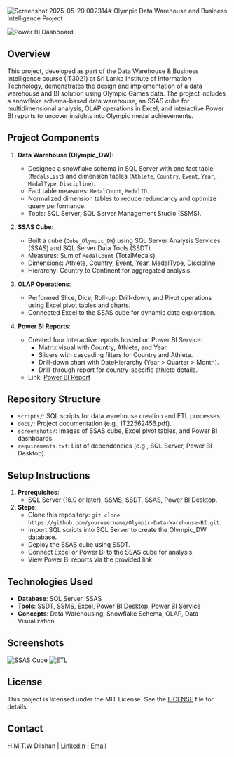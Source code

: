 ![Screenshot 2025-05-20 002314](https://github.com/user-attachments/assets/65837e2d-d3c6-4048-a344-a12228f31969)# Olympic Data Warehouse and Business Intelligence Project

![Power BI Dashboard](Screenshots/BiHomepage.png)

## Overview
This project, developed as part of the Data Warehouse & Business Intelligence course (IT3021) at Sri Lanka Institute of Information Technology, demonstrates the design and implementation of a data warehouse and BI solution using Olympic Games data. The project includes a snowflake schema-based data warehouse, an SSAS cube for multidimensional analysis, OLAP operations in Excel, and interactive Power BI reports to uncover insights into Olympic medal achievements.

## Project Components
1. **Data Warehouse (Olympic_DW)**:
   - Designed a snowflake schema in SQL Server with one fact table (`MedalsList`) and dimension tables (`Athlete`, `Country`, `Event`, `Year`, `MedalType`, `Discipline`).
   - Fact table measures: `MedalCount`, `MedalID`.
   - Normalized dimension tables to reduce redundancy and optimize query performance.
   - Tools: SQL Server, SQL Server Management Studio (SSMS).

2. **SSAS Cube**:
   - Built a cube (`Cube_Olympic_DW`) using SQL Server Analysis Services (SSAS) and SQL Server Data Tools (SSDT).
   - Measures: Sum of `MedalCount` (TotalMedals).
   - Dimensions: Athlete, Country, Event, Year, MedalType, Discipline.
   - Hierarchy: Country to Continent for aggregated analysis.

3. **OLAP Operations**:
   - Performed Slice, Dice, Roll-up, Drill-down, and Pivot operations using Excel pivot tables and charts.
   - Connected Excel to the SSAS cube for dynamic data exploration.

4. **Power BI Reports**:
   - Created four interactive reports hosted on Power BI Service:
     - Matrix visual with Country, Athlete, and Year.
     - Slicers with cascading filters for Country and Athlete.
     - Drill-down chart with DateHierarchy (Year > Quarter > Month).
     - Drill-through report for country-specific athlete details.
   - Link: [Power BI Report](https://app.powerbi.com/groups/me/reports/4a778ee6-6d2e-405f-a397-a035f2677486/f2e01eb452e9a7cd8a4b?experience=power-bi)

## Repository Structure
- `scripts/`: SQL scripts for data warehouse creation and ETL processes.
- `docs/`: Project documentation (e.g., IT22562456.pdf).
- `screenshots/`: Images of SSAS cube, Excel pivot tables, and Power BI dashboards.
- `requirements.txt`: List of dependencies (e.g., SQL Server, Power BI Desktop).

## Setup Instructions
1. **Prerequisites**:
   - SQL Server (16.0 or later), SSMS, SSDT, SSAS, Power BI Desktop.
2. **Steps**:
   - Clone this repository: `git clone https://github.com/yourusername/Olympic-Data-Warehouse-BI.git`.
   - Import SQL scripts into SQL Server to create the Olympic_DW database.
   - Deploy the SSAS cube using SSDT.
   - Connect Excel or Power BI to the SSAS cube for analysis.
   - View Power BI reports via the provided link.

## Technologies Used
- **Database**: SQL Server, SSAS
- **Tools**: SSDT, SSMS, Excel, Power BI Desktop, Power BI Service
- **Concepts**: Data Warehousing, Snowflake Schema, OLAP, Data Visualization

## Screenshots
![SSAS Cube](Screenshots/Cube.png)
![ETL](Screenshots/ETL.png)

## License
This project is licensed under the MIT License. See the [LICENSE](LICENSE) file for details.

## Contact
H.M.T.W Dilshan | [LinkedIn](https://www.linkedin.com/in/yourprofile) | [Email](mailto:your.email@example.com)
